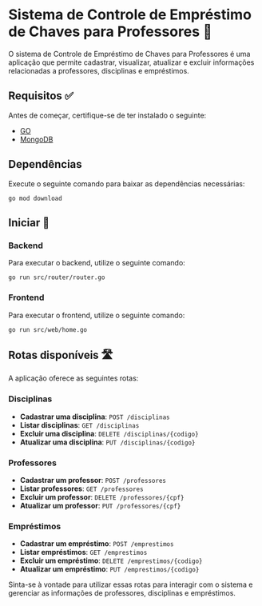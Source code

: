 # Sistema de Controle de Empréstimo de Chaves para Professores 📝

O sistema de Controle de Empréstimo de Chaves para Professores é uma aplicação que permite cadastrar, visualizar, atualizar e excluir informações relacionadas a professores, disciplinas e empréstimos.

## Requisitos ✅

Antes de começar, certifique-se de ter instalado o seguinte:

- [GO](https://go.dev/dl/)
- [MongoDB](https://www.mongodb.com/cloud/atlas/lp/try4?utm_source=google&utm_campaign=search_gs_pl_evergreen_atlas_core_prosp-brand_gic-null_amers-br_ps-all_desktop_eng_lead&utm_term=mongodb&utm_medium=cpc_paid_search&utm_ad=e&utm_ad_campaign_id=12212624308&adgroup=115749706023&cq_cmp=12212624308&gad=1&gclid=CjwKCAjwkLCkBhA9EiwAka9QRl846vPE0kXkCtmekDxAserqSfHRGRIJsxsZv90fypc8tm658DIQVhoCsM0QAvD_BwE)

## Dependências

Execute o seguinte comando para baixar as dependências necessárias:

```
go mod download
```

## Iniciar 🚀 

### Backend 

Para executar o backend, utilize o seguinte comando:

```
go run src/router/router.go
```

### Frontend

Para executar o frontend, utilize o seguinte comando:

```
go run src/web/home.go
```

## Rotas disponíveis 🛣️

A aplicação oferece as seguintes rotas:

### Disciplinas

- **Cadastrar uma disciplina**: `POST /disciplinas`
- **Listar disciplinas**: `GET /disciplinas`
- **Excluir uma disciplina**: `DELETE /disciplinas/{codigo}`
- **Atualizar uma disciplina**: `PUT /disciplinas/{codigo}`

### Professores

- **Cadastrar um professor**: `POST /professores`
- **Listar professores**: `GET /professores`
- **Excluir um professor**: `DELETE /professores/{cpf}`
- **Atualizar um professor**: `PUT /professores/{cpf}`

### Empréstimos

- **Cadastrar um empréstimo**: `POST /emprestimos`
- **Listar empréstimos**: `GET /emprestimos`
- **Excluir um empréstimo**: `DELETE /emprestimos/{codigo}`
- **Atualizar um empréstimo**: `PUT /emprestimos/{codigo}`

Sinta-se à vontade para utilizar essas rotas para interagir com o sistema e gerenciar as informações de professores, disciplinas e empréstimos.